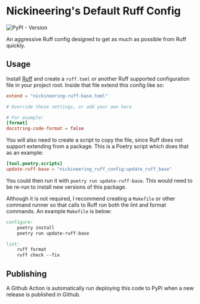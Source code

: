 # Nickineering's Default Ruff Config

![PyPI - Version](https://img.shields.io/pypi/v/nickineering-ruff-config)

An aggressive Ruff config designed to get as much as possible from Ruff quickly.

## Usage

Install [Ruff](https://docs.astral.sh/ruff/) and create a `ruff.toml` or another
Ruff supported configuration file in your project root. Inside that file extend
this config like so:

```toml
extend = "nickineering-ruff-base.toml"

# Override these settings, or add your own here

# For example:
[format]
docstring-code-format = false
```

You will also need to create a script to copy the file, since Ruff does not
support extending from a package. This is a Poetry script which does that as an
example:

```toml
[tool.poetry.scripts]
update-ruff-base = "nickineering_ruff_config:update_ruff_base"
```

You could then run it with `poetry run update-ruff-base`. This would need to be
re-run to install new versions of this package.

Although it is not required, I recommend creating a `Makefile` or other command
runner so that calls to Ruff run both the lint and format commands. An example
`Makefile` is below:

```makefile
configure:
    poetry install
    poetry run update-ruff-base

lint:
    ruff format
    ruff check --fix
```

## Publishing

A Github Action is automatically run deploying this code to PyPi when a new
release is published in Github.
